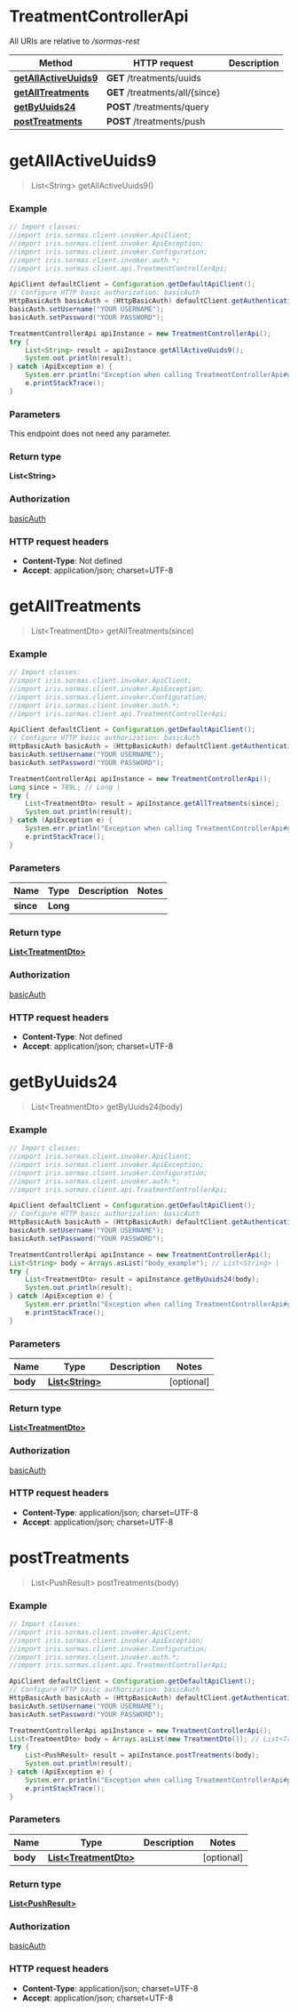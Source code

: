 # TreatmentControllerApi

All URIs are relative to */sormas-rest*

Method | HTTP request | Description
------------- | ------------- | -------------
[**getAllActiveUuids9**](TreatmentControllerApi.md#getAllActiveUuids9) | **GET** /treatments/uuids | 
[**getAllTreatments**](TreatmentControllerApi.md#getAllTreatments) | **GET** /treatments/all/{since} | 
[**getByUuids24**](TreatmentControllerApi.md#getByUuids24) | **POST** /treatments/query | 
[**postTreatments**](TreatmentControllerApi.md#postTreatments) | **POST** /treatments/push | 

<a name="getAllActiveUuids9"></a>
# **getAllActiveUuids9**
> List&lt;String&gt; getAllActiveUuids9()



### Example
```java
// Import classes:
//import iris.sormas.client.invoker.ApiClient;
//import iris.sormas.client.invoker.ApiException;
//import iris.sormas.client.invoker.Configuration;
//import iris.sormas.client.invoker.auth.*;
//import iris.sormas.client.api.TreatmentControllerApi;

ApiClient defaultClient = Configuration.getDefaultApiClient();
// Configure HTTP basic authorization: basicAuth
HttpBasicAuth basicAuth = (HttpBasicAuth) defaultClient.getAuthentication("basicAuth");
basicAuth.setUsername("YOUR USERNAME");
basicAuth.setPassword("YOUR PASSWORD");

TreatmentControllerApi apiInstance = new TreatmentControllerApi();
try {
    List<String> result = apiInstance.getAllActiveUuids9();
    System.out.println(result);
} catch (ApiException e) {
    System.err.println("Exception when calling TreatmentControllerApi#getAllActiveUuids9");
    e.printStackTrace();
}
```

### Parameters
This endpoint does not need any parameter.

### Return type

**List&lt;String&gt;**

### Authorization

[basicAuth](../README.md#basicAuth)

### HTTP request headers

 - **Content-Type**: Not defined
 - **Accept**: application/json; charset=UTF-8

<a name="getAllTreatments"></a>
# **getAllTreatments**
> List&lt;TreatmentDto&gt; getAllTreatments(since)



### Example
```java
// Import classes:
//import iris.sormas.client.invoker.ApiClient;
//import iris.sormas.client.invoker.ApiException;
//import iris.sormas.client.invoker.Configuration;
//import iris.sormas.client.invoker.auth.*;
//import iris.sormas.client.api.TreatmentControllerApi;

ApiClient defaultClient = Configuration.getDefaultApiClient();
// Configure HTTP basic authorization: basicAuth
HttpBasicAuth basicAuth = (HttpBasicAuth) defaultClient.getAuthentication("basicAuth");
basicAuth.setUsername("YOUR USERNAME");
basicAuth.setPassword("YOUR PASSWORD");

TreatmentControllerApi apiInstance = new TreatmentControllerApi();
Long since = 789L; // Long | 
try {
    List<TreatmentDto> result = apiInstance.getAllTreatments(since);
    System.out.println(result);
} catch (ApiException e) {
    System.err.println("Exception when calling TreatmentControllerApi#getAllTreatments");
    e.printStackTrace();
}
```

### Parameters

Name | Type | Description  | Notes
------------- | ------------- | ------------- | -------------
 **since** | **Long**|  |

### Return type

[**List&lt;TreatmentDto&gt;**](TreatmentDto.md)

### Authorization

[basicAuth](../README.md#basicAuth)

### HTTP request headers

 - **Content-Type**: Not defined
 - **Accept**: application/json; charset=UTF-8

<a name="getByUuids24"></a>
# **getByUuids24**
> List&lt;TreatmentDto&gt; getByUuids24(body)



### Example
```java
// Import classes:
//import iris.sormas.client.invoker.ApiClient;
//import iris.sormas.client.invoker.ApiException;
//import iris.sormas.client.invoker.Configuration;
//import iris.sormas.client.invoker.auth.*;
//import iris.sormas.client.api.TreatmentControllerApi;

ApiClient defaultClient = Configuration.getDefaultApiClient();
// Configure HTTP basic authorization: basicAuth
HttpBasicAuth basicAuth = (HttpBasicAuth) defaultClient.getAuthentication("basicAuth");
basicAuth.setUsername("YOUR USERNAME");
basicAuth.setPassword("YOUR PASSWORD");

TreatmentControllerApi apiInstance = new TreatmentControllerApi();
List<String> body = Arrays.asList("body_example"); // List<String> | 
try {
    List<TreatmentDto> result = apiInstance.getByUuids24(body);
    System.out.println(result);
} catch (ApiException e) {
    System.err.println("Exception when calling TreatmentControllerApi#getByUuids24");
    e.printStackTrace();
}
```

### Parameters

Name | Type | Description  | Notes
------------- | ------------- | ------------- | -------------
 **body** | [**List&lt;String&gt;**](String.md)|  | [optional]

### Return type

[**List&lt;TreatmentDto&gt;**](TreatmentDto.md)

### Authorization

[basicAuth](../README.md#basicAuth)

### HTTP request headers

 - **Content-Type**: application/json; charset=UTF-8
 - **Accept**: application/json; charset=UTF-8

<a name="postTreatments"></a>
# **postTreatments**
> List&lt;PushResult&gt; postTreatments(body)



### Example
```java
// Import classes:
//import iris.sormas.client.invoker.ApiClient;
//import iris.sormas.client.invoker.ApiException;
//import iris.sormas.client.invoker.Configuration;
//import iris.sormas.client.invoker.auth.*;
//import iris.sormas.client.api.TreatmentControllerApi;

ApiClient defaultClient = Configuration.getDefaultApiClient();
// Configure HTTP basic authorization: basicAuth
HttpBasicAuth basicAuth = (HttpBasicAuth) defaultClient.getAuthentication("basicAuth");
basicAuth.setUsername("YOUR USERNAME");
basicAuth.setPassword("YOUR PASSWORD");

TreatmentControllerApi apiInstance = new TreatmentControllerApi();
List<TreatmentDto> body = Arrays.asList(new TreatmentDto()); // List<TreatmentDto> | 
try {
    List<PushResult> result = apiInstance.postTreatments(body);
    System.out.println(result);
} catch (ApiException e) {
    System.err.println("Exception when calling TreatmentControllerApi#postTreatments");
    e.printStackTrace();
}
```

### Parameters

Name | Type | Description  | Notes
------------- | ------------- | ------------- | -------------
 **body** | [**List&lt;TreatmentDto&gt;**](TreatmentDto.md)|  | [optional]

### Return type

[**List&lt;PushResult&gt;**](PushResult.md)

### Authorization

[basicAuth](../README.md#basicAuth)

### HTTP request headers

 - **Content-Type**: application/json; charset=UTF-8
 - **Accept**: application/json; charset=UTF-8

